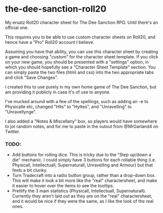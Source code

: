 # the-dee-sanction-roll20
My ersatz Roll20 character sheet for The Dee Sanction RPG. Until there's an official one.

This requires you to be able to use custom character sheets on Roll20, and hence have a "Pro" Roll20 account I believe.

Assuming you have that ability, you can use this character sheet by creating a game and choosing "custom" for the character sheet template.
If you click on your new game, you should be presented with a "settings" option, in which you should hopefully see a "Character Sheet Template" section.
You can simply paste the two files (html and css) into the two appropriate tabs and click "Save Changes". 

I created this to use purely in my own home game of The Dee Sanction, but am providing it publicly in case it's of use to anyone.

I've mucked around with a few of the spellings, such as adding an -e to Physicalle etc, changed "Hits" to "Hyttes", and "Unravelling" to "Unravellynge".

I also added a "Notes & Miscellany" box, so players would have somewhere to jot random notes, and for me to paste in the outout from @MrGarland4 on Twitter.

### TODO:

- Add buttons for rolling dice. This is tricky due to the "Step up/down a die" mechanic. I could simply have 3 buttons for each rollable thing (i.e. Physicall, Intellectuall, Supernaturall, Unravelling and Armour) but that feels a bit clunky.
- Turn Tradecraft into a radio button group, rather than a drop-down box.  This will make it look a bit more like the "real" charactersheet, and make it easier to hover over the items to see the tooltips.
- Prettify the 3 main statistics (Physicall, Intellectuall, Supernaturall). Currently they aren't laid out as they are on the "real" charactersheet, and it would be nice if they were the same, as I like the look of the real ones.
